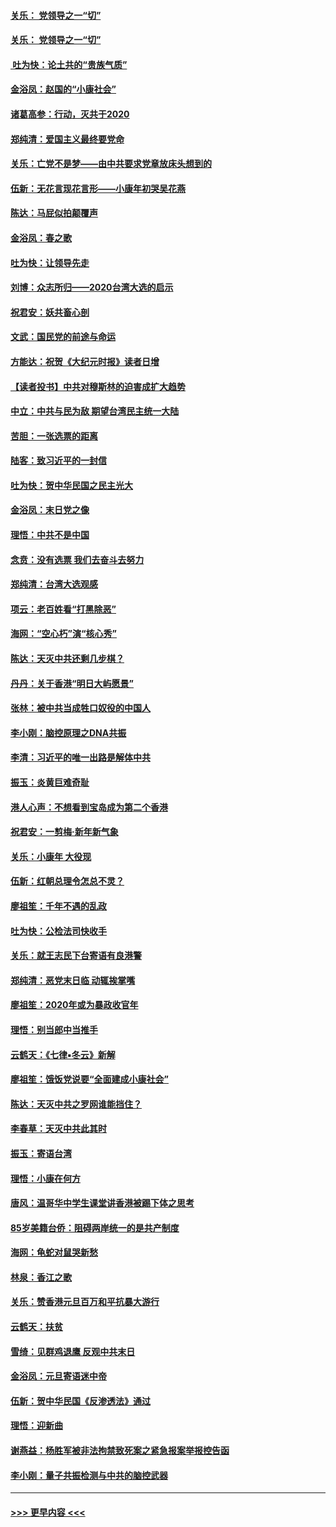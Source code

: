 #### [关乐： 党领导之一“切”](../pages/nsc993/n11805439.md?t=01200422) 
#### [关乐： 党领导之一“切”](../pages/nsc993/n11804505.md?t=01200422) 
#### [ 吐为快：论土共的“贵族气质”](../pages/nsc993/n11804490.md?t=01200422) 
#### [金浴凤：赵国的“小康社会”](../pages/nsc993/n11804452.md?t=01200422) 
#### [诸葛高参：行动，灭共于2020](../pages/nsc993/n11804120.md?t=01200422) 
#### [郑纯清：爱国主义最终要党命](../pages/nsc993/n11802197.md?t=01200422) 
#### [关乐：亡党不是梦——由中共要求党章放床头想到的](../pages/nsc993/n11802156.md?t=01200422) 
#### [伍新：无花言现花言形——小康年初哭吴花燕](../pages/nsc993/n11800044.md?t=01200422) 
#### [陈达：马屁似拍颠覆声](../pages/nsc993/n11800010.md?t=01200422) 
#### [金浴凤：春之歌](../pages/nsc993/n11797687.md?t=01200422) 
#### [吐为快：让领导先走](../pages/nsc993/n11797512.md?t=01200422) 
#### [刘博：众志所归——2020台湾大选的启示](../pages/nsc993/n11796878.md?t=01200422) 
#### [祝君安：妖共畜心剖](../pages/nsc993/n11794273.md?t=01200422) 
#### [文武：国民党的前途与命运](../pages/nsc993/n11794198.md?t=01200422) 
#### [方能达：祝贺《大纪元时报》读者日增](../pages/nsc993/n11793807.md?t=01200422) 
#### [【读者投书】中共对穆斯林的迫害成扩大趋势](../pages/nsc993/n11791371.md?t=01200422) 
#### [中立：中共与民为敌 期望台湾民主统一大陆](../pages/nsc993/n11790392.md?t=01200422) 
#### [苦胆：一张选票的距离](../pages/nsc993/n11788914.md?t=01200422) 
#### [陆客：致习近平的一封信](../pages/nsc993/n11788867.md?t=01200422) 
#### [吐为快：贺中华民国之民主光大](../pages/nsc993/n11788618.md?t=01200422) 
#### [金浴凤：末日党之像](../pages/nsc993/n11787475.md?t=01200422) 
#### [理悟：中共不是中国](../pages/nsc993/n11787463.md?t=01200422) 
#### [念贲：没有选票  我们去奋斗去努力](../pages/nsc993/n11787398.md?t=01200422) 
#### [郑纯清：台湾大选观感](../pages/nsc993/n11786210.md?t=01200422) 
#### [项云：老百姓看“打黑除恶”](../pages/nsc993/n11785398.md?t=01200422) 
#### [海网：“空心朽”演“核心秀”](../pages/nsc993/n11783874.md?t=01200422) 
#### [陈达：天灭中共还剩几步棋？](../pages/nsc993/n11783719.md?t=01200422) 
#### [丹丹：关于香港“明日大屿愿景”](../pages/nsc993/n11783273.md?t=01200422) 
#### [张林：被中共当成牲口奴役的中国人](../pages/nsc993/n11782397.md?t=01200422) 
#### [李小刚：脑控原理之DNA共振](../pages/nsc993/n11780962.md?t=01200422) 
#### [李清：习近平的唯一出路是解体中共](../pages/nsc993/n11780866.md?t=01200422) 
#### [振玉：炎黄巨难奇耻](../pages/nsc993/n11779632.md?t=01200422) 
#### [港人心声：不想看到宝岛成为第二个香港](../pages/nsc993/n11778817.md?t=01200422) 
#### [祝君安：一剪梅‧新年新气象](../pages/nsc993/n11776340.md?t=01200422) 
#### [关乐：小康年 大役现](../pages/nsc993/n11774213.md?t=01200422) 
#### [伍新：红朝总理令怎总不灵？](../pages/nsc993/n11770813.md?t=01200422) 
#### [廖祖笙：千年不遇的乱政](../pages/nsc993/n11770373.md?t=01200422) 
#### [吐为快：公检法司快收手](../pages/nsc993/n11770359.md?t=01200422) 
#### [关乐：就王志民下台寄语有良港警](../pages/nsc993/n11769903.md?t=01200422) 
#### [郑纯清：恶党末日临 动辄挨掌嘴](../pages/nsc993/n11769356.md?t=01200422) 
#### [廖祖笙：2020年或为暴政收官年](../pages/nsc993/n11768216.md?t=01200422) 
#### [理悟：别当郎中当推手](../pages/nsc993/n11768243.md?t=01200422) 
#### [云鹤天：《七律▪冬云》新解](../pages/nsc993/n11768204.md?t=01200422) 
#### [廖祖笙：饿饭党说要“全面建成小康社会”](../pages/nsc993/n11767482.md?t=01200422) 
#### [陈达：天灭中共之罗网谁能挡住？](../pages/nsc993/n11767465.md?t=01200422) 
#### [李春草：天灭中共此其时](../pages/nsc993/n11767452.md?t=01200422) 
#### [振玉：寄语台湾](../pages/nsc993/n11767432.md?t=01200422) 
#### [理悟：小康在何方](../pages/nsc993/n11767394.md?t=01200422) 
#### [唐风：温哥华中学生课堂讲香港被踢下体之思考](../pages/nsc993/n11766848.md?t=01200422) 
#### [85岁美籍台侨：阻碍两岸统一的是共产制度](../pages/nsc993/n11765043.md?t=01200422) 
#### [海网：龟蛇对鼠哭新愁](../pages/nsc993/n11764895.md?t=01200422) 
#### [林泉：香江之歌](../pages/nsc993/n11764415.md?t=01200422) 
#### [关乐：赞香港元旦百万和平抗暴大游行](../pages/nsc993/n11764382.md?t=01200422) 
#### [云鹤天：扶贫](../pages/nsc993/n11764245.md?t=01200422) 
#### [雪绮：见群鸡退鹰  反观中共末日](../pages/nsc993/n11762112.md?t=01200422) 
#### [金浴凤：元旦寄语迷中帝](../pages/nsc993/n11761788.md?t=01200422) 
#### [伍新：贺中华民国《反渗透法》通过](../pages/nsc993/n11761994.md?t=01200422) 
#### [理悟：迎新曲](../pages/nsc993/n11761152.md?t=01200422) 
#### [谢燕益：杨胜军被非法拘禁致死案之紧急报案举报控告函](../pages/nsc993/n11756134.md?t=01200422) 
#### [李小刚：量子共振检测与中共的脑控武器](../pages/nsc993/n11754518.md?t=01200422) 

----
#### [ >>> 更早内容 <<< ](../indexes/nsc993-earlier.md)
